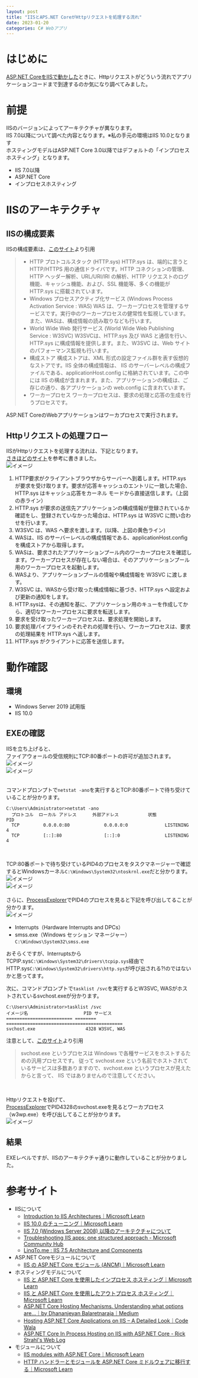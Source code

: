 ```yaml
---
layout: post
title: "IISとAPS.NET CoreがHttpリクエストを処理する流れ"
date: 2023-01-20
categories: C# Webアプリ
---
```

# はじめに
[ASP.NET CoreをIISで動かした](https://tatsuichi.github.io/blog/c%23/web%E3%82%A2%E3%83%97%E3%83%AA/2023/01/06/ASP.NET-Core-.NET-7.0-%E3%82%92IIS%E3%81%AB%E3%83%87%E3%83%97%E3%83%AD%E3%82%A4%E3%81%99%E3%82%8B%E6%89%8B%E9%A0%86.html)ときに、Httpリクエストがどういう流れでアプリケーションコードまで到達するのか気になり調べてみました。<br>


# 前提
IISのバージョンによってアーキテクチャが異なります。<br>
IIS 7.0以降について調べた内容となります。※私の手元の環境はIIS 10.0となります<br>
ホスティングモデルはASP.NET Core 3.0以降ではデフォルトの「インプロセスホスティング」となります。
+ IIS 7.0以降
+ ASP.NET Core
+ インプロセスホスティング

# IISのアーキテクチャ
## IISの構成要素
IISの構成要素は、[このサイト](https://social.msdn.microsoft.com/Forums/ja-JP/361e9953-742a-4418-a2fb-e8112fafa319/iis-70-windows-server-2008?forum=iissupportteamja)より引用<br>
> + HTTP プロトコルスタック (HTTP.sys)
HTTP.sys は、端的に言うと HTTP/HTTPS 用の通信ドライバです。HTTP コネクションの管理、HTTP ヘッダー解析、URL/URI/IRI の解析、HTTP リクエストのログ機能、キャッシュ機能、および、SSL 機能等、多くの機能が HTTP.sys に搭載されています。
> + Windows プロセスアクティブ化サービス (Windows Process Activation Service : WAS)
WAS は、ワーカープロセスを管理するサービスです。実行中のワーカープロセスの健常性を監視しています。また、WASは、構成情報の読み取りなども行います。
> + World Wide Web 発行サービス (World Wide Web Publishing Service : W3SVC)
W3SVCは、HTTP.sys 及び WAS と通信を行い、HTTP.sys に構成情報を提供します。また、W3SVC は、Web サイトのパフォーマンス監視も行います。
> + 構成ストア
構成ストアは、XML 形式の設定ファイル群を表す仮想的なストアです。IIS 全体の構成情報は、 IIS のサーバーレベルの構成ファイルである、applicationHost.config に格納されています。この中には IIS の構成が含まれます。また、アプリケーションの構成は、ご存じの通り、各アプリケーションの web.config に含まれています。
> + ワーカープロセス
ワーカープロセスは、要求の処理と応答の生成を行うプロセスです。

ASP.NET CoreのWebアプリケーションはワーカプロセスで実行されます。

## Httpリクエストの処理フロー
IISがHttpリクエストを処理する流れは、下記となります。<br>
[さきほどのサイト](https://social.msdn.microsoft.com/Forums/ja-JP/361e9953-742a-4418-a2fb-e8112fafa319/iis-70-windows-server-2008?forum=iissupportteamja)を参考に書きました。<br>
![イメージ](/blog/assets/img/IISとASP.NETCOREのHttpリクエスト処理フロー.png)
1. HTTP要求がクライアントブラウザからサーバーへ到着します。HTTP.sys が要求を受け取ります。要求が応答キャッシュのエントリに一致した場合、HTTP.sys はキャッシュ応答をカーネル モードから直接送信します。（上図の赤ライン）
2. HTTP.sys が要求の送信先アプリケーションの構成情報が登録されているか確認をし、登録されていなかった場合は、HTTP.sys は W3SVC に問い合わせを行います。
3. W3SVC は、WAS へ要求を渡します。(以降、上図の黄色ライン)
4. WASは、IIS のサーバーレベルの構成情報である、applicationHost.config を構成ストアから取得します。
5. WASは、要求されたアプリケーションプール内のワーカープロセスを確認します。ワーカープロセスが存在しない場合は、そのアプリケーションプール用のワーカープロセスを起動します。
6. WASより、アプリケーションプールの情報や構成情報を W3SVC に渡します。
7. W3SVC は、WASから受け取った構成情報に基づき、HTTP.sys へ設定および更新の通知をします。
8. HTTP.sysは、その通知を基に、アプリケーション用のキューを作成してから、適切なワーカープロセスに要求を転送します。
9.  要求を受け取ったワーカープロセスは、要求処理を開始します。
10. 要求処理パイプラインのそれぞれの処理を行い、ワーカープロセスは、要求の処理結果を HTTP.sys へ返します。
11. HTTP.sys がクライアントに応答を送信します。

# 動作確認
## 環境
+ Windows Server 2019 試用版
+ IIS 10.0

## EXEの確認
IISを立ち上げると、<br>
ファイアウォールの受信規則にTCP:80番ポートの許可が追加されます。<br>
![イメージ](/blog/assets/img/受信規則80ポートの一覧.png)<br>
![イメージ](/blog/assets/img/受信規則80ポートのプロパティ.png)<br>
<br>

コマンドプロンプトで`netstat -ano`を実行するとTCP:80番ポートで待ち受けていることが分かります。
```text
C:\Users\Administrator>netstat -ano
  プロトコル  ローカル アドレス      外部アドレス           状態            PID
  TCP         0.0.0.0:80             0.0.0.0:0              LISTENING       4
  TCP         [::]:80                [::]:0                 LISTENING       4
```
<br>

TCP:80番ポートで待ち受けているPID4のプロセスをタスクマネージャーで確認するとWindowsカーネル`C:\Windows\System32\ntoskrnl.exe`だと分かります。<br>
![イメージ](/blog/assets/img/PID4のプロセス.png)<br>
![イメージ](/blog/assets/img/PID4のプロセスのプロパティ.png)<br>
<br>
さらに、[ProcessExplorer](https://learn.microsoft.com/ja-jp/sysinternals/downloads/process-explorer)でPID4のプロセスを見ると下記を呼び出してることが分かります。<br>
![イメージ](/blog/assets/img/PID4%E3%81%AE%E8%A9%B3%E7%B4%B0.png)
+ Interrupts（Hardware Interrupts and DPCs）
+ smss.exe（Windows セッション マネージャー）`C:\Windows\System32\smss.exe`

おそらくですが、InterruptsからTCPIP.sys`C:\Windows\System32\drivers\tcpip.sys`経由でHTTP.sys`C:\Windows\System32\drivers\http.sys`が呼び出される?!のではないかと思ってます。
<br>

次に、コマンドプロンプトで`tasklist /svc`を実行するとW3SVC, WASがホストされているsvchost.exeが分かります。
```
C:\Users\Administrator>tasklist /svc
イメージ名                     PID サービス
========================= ======== ============================================
svchost.exe                   4328 W3SVC, WAS
```
注意として、[このサイト](https://aspnet.keicode.com/aspnet/aspnet-apppool.php)より引用
> svchost.exe というプロセスは Windows で各種サービスをホストするための汎用プロセスです。 従って svchost.exe という名前でホストされているサービスは多数ありますので、svchost.exe というプロセスが見えたからと言って、 IIS ではありませんので注意してください。

<br>

Httpリクエストを投げて、<br>
[ProcessExplorer](https://learn.microsoft.com/ja-jp/sysinternals/downloads/process-explorer)でPID4328のsvchost.exeを見るとワーカプロセス（w3wp.exe）を呼び出してることが分かります。<br>
![イメージ](/blog/assets/img/ワーカプロセスの呼び出し.png)

## 結果
EXEレベルですが、IISのアーキテクチャ通りに動作していることが分かりました。

# 参考サイト
+ IISについて
  + [Introduction to IIS Architectures｜Microsoft Learn](https://learn.microsoft.com/en-us/iis/get-started/introduction-to-iis/introduction-to-iis-architecture)
  + [IIS 10.0 のチューニング｜Microsoft Learn](https://learn.microsoft.com/ja-jp/windows-server/administration/performance-tuning/role/web-server/tuning-iis-10)
  + [IIS 7.0 (Windows Server 2008) 以降のアーキテクチャについて](https://social.msdn.microsoft.com/Forums/ja-JP/361e9953-742a-4418-a2fb-e8112fafa319/iis-70-windows-server-2008?forum=iissupportteamja)
  + [Troubleshooting IIS apps: one structured approach - Microsoft Community Hub](https://techcommunity.microsoft.com/t5/iis-support-blog/troubleshooting-iis-apps-one-structured-approach/ba-p/952027)
  + [LinqTo.me : IIS 7.5 Architecture and Components ](http://linqto.me/n/IISArchitecture)
+ ASP.NET Coreモジュールについて
  + [IIS の ASP.NET Core モジュール (ANCM)｜Microsoft Learn](https://learn.microsoft.com/ja-jp/aspnet/core/host-and-deploy/aspnet-core-module?view=aspnetcore-7.0)
+ ホスティングモデルについて
  + [IIS と ASP.NET Core を使用したインプロセス ホスティング｜Microsoft Learn](https://learn.microsoft.com/ja-jp/aspnet/core/host-and-deploy/iis/in-process-hosting?view=aspnetcore-7.0)
  + [IIS と ASP.NET Core を使用したアウトプロセス ホスティング｜Microsoft Learn](https://learn.microsoft.com/ja-jp/aspnet/core/host-and-deploy/iis/out-of-process-hosting?view=aspnetcore-7.0)
  + [ASP.NET Core Hosting Mechanisms. Understanding what options are…｜by Dhananjeyan Balaretnaraja｜Medium](https://medium.com/@sdbala/asp-net-core-hosting-mechanisms-2993077f1fed)
  + [Hosting ASP.NET Core Applications on IIS – A Detailed Look｜Code Wala](https://codewala.net/2019/01/29/hosting-asp-net-core-applications-in-iis/)
  + [ASP.NET Core In Process Hosting on IIS with ASP.NET Core - Rick Strahl's Web Log](https://weblog.west-wind.com/posts/2019/Mar/16/ASPNET-Core-Hosting-on-IIS-with-ASPNET-Core-22)
+ モジュールについて
  + [IIS modules with ASP.NET Core｜Microsoft Learn](https://learn.microsoft.com/en-us/aspnet/core/host-and-deploy/iis/modules?view=aspnetcore-2.1)
  + [HTTP ハンドラーとモジュールを ASP.NET Core ミドルウェアに移行する｜Microsoft Learn](https://learn.microsoft.com/ja-jp/aspnet/core/migration/http-modules?view=aspnetcore-7.0)
